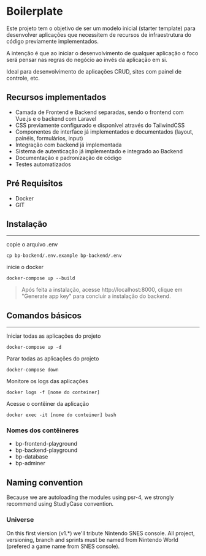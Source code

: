 # Boilerplate

Este projeto tem o objetivo de ser um modelo inicial (starter template) para desenvolver aplicações que necessitem de recursos de infraestrutura do código previamente implementados.

A intenção é que ao iniciar o desenvolvimento de qualquer aplicação o foco será pensar nas regras do negócio ao invés da aplicação em si.

Ideal para desenvolvimento de aplicações CRUD, sites com painel de controle, etc.

## Recursos implementados

- Camada de Frontend e Backend separadas, sendo o frontend com Vue.js e o backend com Laravel
- CSS previamente configurado e disponível através do TailwindCSS
- Componentes de interface já implementados e documentados (layout, painéis, formulários, input)
- Integração com backend já implementada
- Sistema de autenticação já implementado e integrado ao Backend
- Documentação e padronização de código
- Testes automatizados

## Pré Requisitos

- Docker
- GIT

## Instalação
---

copie o arquivo .env

```shell
cp bp-backend/.env.example bp-backend/.env
```

inicie o docker

```shell
docker-compose up --build
```

> Após feita a instalação, acesse http://localhost:8000, clique em "Generate app key" para concluir a instalação do backend.

## Comandos básicos
---

Iniciar todas as aplicações do projeto

```shell
docker-compose up -d
```

Parar todas as aplicações do projeto

```shell
docker-compose down
```

Monitore os logs das aplicações

```shell
docker logs -f [nome do conteiner]
```

Acesse o contêiner da aplicação

```shell
docker exec -it [nome do conteiner] bash
```

### Nomes dos contêineres

- bp-frontend-playground
- bp-backend-playground
- bp-database
- bp-adminer

## Naming convention
Because we are autoloading the modules using psr-4, we strongly recommend using StudlyCase convention.

### Universe

On this first viersion (v1.*) we'll tribute Nintendo SNES console. All project, versioning, branch and sprints must be named from Nintendo World (prefered a game name from SNES console).
